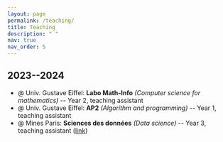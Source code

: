 ```yaml
---
layout: page
permalink: /teaching/
title: Teaching
description: " "
nav: true
nav_order: 5
---
```



## 2023--2024
- @ Univ. Gustave Eiffel: **Labo Math-Info** *(Computer science for mathematics)* -- Year 2, teaching assistant
- @ Univ. Gustave Eiffel: **AP2** *(Algorithm and programming)* -- Year 1, teaching assistant
- @ Mines Paris: **Sciences des données** *(Data science)* -- Year 3, teaching assistant ([link](https://github.com/chagaz/sdd_2024))
